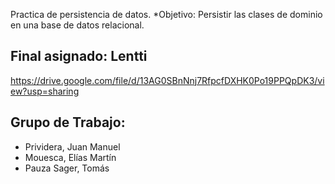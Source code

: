 
 Practica de persistencia de datos.
*Objetivo: Persistir las clases de dominio en una base de datos relacional.

## Final asignado: Lentti
https://drive.google.com/file/d/13AG0SBnNnj7RfpcfDXHK0Po19PPQpDK3/view?usp=sharing

## Grupo de Trabajo:
   - Prividera, Juan Manuel
   - Mouesca, Elías Martín
   - Pauza Sager, Tomás
